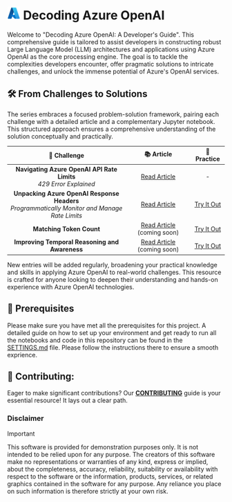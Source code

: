 # <img src="./utils/images/azure_logo.png" alt="Azure Logo" style="width:30px;height:30px;"/> Decoding Azure OpenAI

Welcome to "Decoding Azure OpenAI: A Developer's Guide". This comprehensive guide is tailored to assist developers in constructing robust Large Language Model (LLM) architectures and applications using Azure OpenAI as the core processing engine. The goal is to tackle the complexities developers encounter, offer pragmatic solutions to intricate challenges, and unlock the immense potential of Azure's OpenAI services.


## 🛠️ From Challenges to Solutions

The series embraces a focused problem-solution framework, pairing each challenge with a detailed article and a complementary Jupyter notebook. This structured approach ensures a comprehensive understanding of the solution conceptually and practically.


| 🚩 **Challenge** | 📚 **Article** | 📓 **Practice** |
|:----------------:|:--------------:|:---------------:|
| **Navigating Azure OpenAI API Rate Limits**<br>_429 Error Explained_ | [Read Article](https://pabloaicorner.hashnode.dev/error-429-explained-navigating-azure-openai-api-rate-limits) | - |
| **Unpacking Azure OpenAI Response Headers**<br>_Programmatically Monitor and Manage Rate Limits_ | [Read Article](https://pabloaicorner.hashnode.dev/how-to-extract-and-analyze-azure-openai-response-headers) | [Try It Out](https://github.com/pablosalvador10/gbbai-azure-ai-aoai/blob/main/01-headers-api-response.ipynb) |
| **Matching Token Count** | [Read Article](link-to-article) (coming soon) | [Try It Out](https://github.com/pablosalvador10/gbbai-azure-ai-aoai/blob/main/04-how-to-use-streaming.ipynb) |
| **Improving Temporal Reasoning and Awareness** | [Read Article](link-to-article) (coming soon) | [Try It Out](https://github.com/pablosalvador10/gbbai-azure-ai-aoai/blob/main/03-how-to-handle-time-queries.ipynb) |



New entries will be added regularly, broadening your practical knowledge and skills in applying Azure OpenAI to real-world challenges. This resource is crafted for anyone looking to deepen their understanding and hands-on experience with Azure OpenAI technologies.

## 🔧 Prerequisites

Please make sure you have met all the prerequisites for this project. A detailed guide on how to set up your environment and get ready to run all the notebooks and code in this repository can be found in the [SETTINGS.md](SETTINGS.md) file. Please follow the instructions there to ensure a smooth exprience.

## 💼 Contributing:

Eager to make significant contributions? Our **[CONTRIBUTING](./CONTRIBUTING.md)** guide is your essential resource! It lays out a clear path.

### Disclaimer
> [!IMPORTANT]
> This software is provided for demonstration purposes only. It is not intended to be relied upon for any purpose. The creators of this software make no representations or warranties of any kind, express or implied, about the completeness, accuracy, reliability, suitability or availability with respect to the software or the information, products, services, or related graphics contained in the software for any purpose. Any reliance you place on such information is therefore strictly at your own risk.